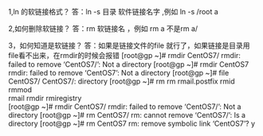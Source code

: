1,ln 的软链接格式？
答：ln -s 目录 软件链接名字 ,例如 ln -s /root a

2,如何删除软链接？
答：rm 软链接名 ，例如 rm a 不是rm a/ 

3，如何知道是软链接？
答：如果是链接文件的file 就行了，如果链接是目录用file看不出来，在rmdir的时候会报错
[root@gp ~]# rmdir  CentOS7/
rmdir: failed to remove ‘CentOS7/’: Not a directory
[root@gp ~]# rmdir  CentOS7
rmdir: failed to remove ‘CentOS7’: Not a directory
[root@gp ~]# file CentOS7/
CentOS7/: directory
[root@gp ~]# rm
rm             rmail.postfix  rmid           rmmod          
rmail          rmdir          rmiregistry    
[root@gp ~]# rmdir CentOS7/
rmdir: failed to remove ‘CentOS7/’: Not a directory
[root@gp ~]# rm CentOS7/
rm: cannot remove ‘CentOS7/’: Is a directory
[root@gp ~]# rm CentOS7
rm: remove symbolic link ‘CentOS7’? y
